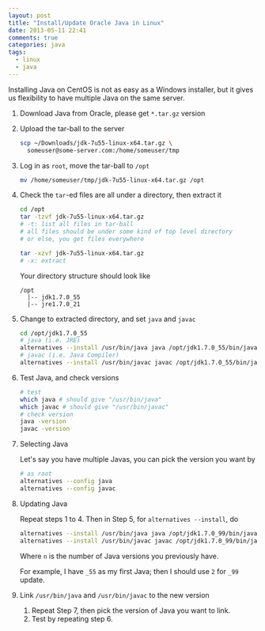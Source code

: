 ```yaml
---
layout: post
title: "Install/Update Oracle Java in Linux"
date: 2013-05-11 22:41
comments: true
categories: java
tags:
  - linux
  - java
---
```


Installing Java on CentOS is not as easy as a Windows installer, but it gives
us flexibility to have multiple Java on the same server.

<!-- more -->

1. Download Java from Oracle, please get `*.tar.gz` version

2. Upload the tar-ball to the server

    ```sh
    scp ~/Downloads/jdk-7u55-linux-x64.tar.gz \
      someuser@some-server.com:/home/someuser/tmp
    ```

3. Log in as `root`, move the tar-ball to `/opt`

    ```sh
    mv /home/someuser/tmp/jdk-7u55-linux-x64.tar.gz /opt
    ```

4. Check the `tar`-ed files are all under a directory, then extract it

    ```sh
    cd /opt
    tar -tzvf jdk-7u55-linux-x64.tar.gz
    # -t: list all files in tar-ball
    # all files should be under some kind of top level directory
    # or else, you get files everywhere

    tar -xzvf jdk-7u55-linux-x64.tar.gz
    # -x: extract
    ```

    Your directory structure should look like

    ```text
    /opt
      |-- jdk1.7.0_55
      |-- jre1.7.0_21
    ```

5. Change to extracted directory, and set `java` and `javac`

    ```sh
    cd /opt/jdk1.7.0_55
    # java (i.e. JRE)
    alternatives --install /usr/bin/java java /opt/jdk1.7.0_55/bin/java 1
    # javac (i.e. Java Compiler)
    alternatives --install /usr/bin/javac javac /opt/jdk1.7.0_55/bin/javac 1
    ```

6. Test Java, and check versions

    ```sh
    # test
    which java # should give "/usr/bin/java"
    which javac # should give "/usr/bin/javac"
    # check version
    java -version
    javac -version
    ```

6. Selecting Java

    Let's say you have multiple Javas, you can pick the version you want by

    ```sh
    # as root
    alternatives --config java
    alternatives --config javac
    ```

7. Updating Java

    Repeat steps 1 to 4. Then in Step 5, for `alternatives --install`, do

    ```sh
    alternatives --install /usr/bin/java java /opt/jdk1.7.0_99/bin/java <n+1>
    alternatives --install /usr/bin/javac javac /opt/jdk1.7.0_99/bin/javac <n+1>
    ```

    Where `n` is the number of Java versions you previously have.

    For example, I have `_55` as my first Java; then I should use `2` for `_99`
    update.

8. Link `/usr/bin/java` and `/usr/bin/javac` to the new version

    1. Repeat Step 7, then pick the version of Java you want to link.
    2. Test by repeating step 6.
